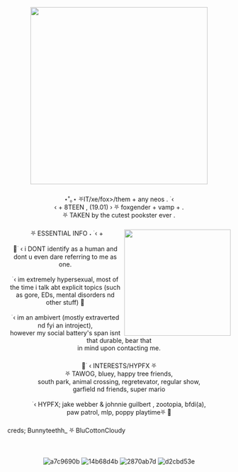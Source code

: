 <div align="center">
  <img height="15" src="https://gifcity.carrd.co/assets/images/gallery45/8805551b.gif?v=26dffab5"  />
</div>

###

<div align="center">
  <img height="400" src="https://cdn.discordapp.com/attachments/1149675345436479512/1209104696455864400/YEA.png?ex=65e5b57f&is=65d3407f&hm=dbfea4236176566d95e01a3472c7ba011f3f040afb5d68467a4926e791ec9a7c&"  />
</div>

###

<p align="center">⋆˚｡⋆ ⛧IT/xe/fox>/them + any neos  . ࣪ ‹<br> ‹ + 8TEEN , (19.01) › ⛧ foxgender + vamp + .<br>⛧ TAKEN by the cutest pookster ever .</p>

###

<img align="right" height="240" src="https://media.discordapp.net/attachments/1149675345436479512/1209124193355042836/12311-removebg-preview.png?ex=65e5c7a8&is=65d352a8&hm=2a1a0355d5498714a4ccf350d641c943512e53073bf47e4b1043fe83c19519ca&=&format=webp&quality=lossless"  />

###

<p align="center">‎ ‌‎ ‎⛧ ESSENTIAL INFO ˖ ࣪ ‹ +<br><br>🐾 ࣪ ‹ i DONT identify as a human and <br>dont u even dare referring to me as one.<br><br> ࣪ ‹ im extremely hypersexual, most of<br>the time i talk abt explicit topics (such <br>as gore, EDs, mental disorders nd other stuff) 🐾<br><br> ࣪ ‹  im an ambivert (mostly extraverted nd fyi an introject), <br>however my social battery's span isnt that durable, bear that<br> in mind upon contacting me.</p>

###

<p align="center">🐾 ࣪ ‹ INTERESTS/HYPFX ⛧<br>⛧ TAWOG, bluey, happy tree friends,<br>south park, animal crossing, regretevator, regular show,<br>garfield nd friends, super mario<br><br> ࣪ ‹ HYPFX; jake webber & johnnie guilbert , zootopia, bfdi(a),<br>paw patrol, mlp, poppy playtime⛧ 🐾</p>

###

<p align="left">creds; Bunnyteethh_ ⛧ BluCottonCloudy</p>

###

<div align="center">
  <img height="15" src="https://gifcity.carrd.co/assets/images/gallery45/8805551b.gif?v=26dffab5"  />
</div>


<div align="center"> 

![a7c9690b](https://github.com/slutcorpses/slutcorpses/assets/113836721/6bfdf38f-c112-4a7e-bb5f-804cdb707cb1)
![14b68d4b](https://github.com/slutcorpses/slutcorpses/assets/113836721/0eac292f-06f0-40ec-8c23-22d00b262d0a)
![2870ab7d](https://github.com/slutcorpses/slutcorpses/assets/113836721/36f40845-e65c-401f-b8b0-02b2ff9446e2)
![d2cbd53e](https://github.com/slutcorpses/slutcorpses/assets/113836721/e6ba87a9-1d8d-4d8f-8c91-f19fb8d89a0d)



###
